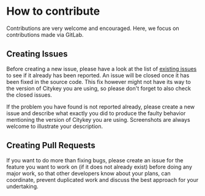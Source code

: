 # How to contribute

Contributions are very welcome and encouraged. Here, we focus on contributions made via GitLab.

## Creating Issues

Before creating a new issue, please have a look at the list
of [existing issues](https://github.com/telekom/CityKey-Android/issues)
to see if it already has been reported. An issue will be closed once it has been fixed
in the source code. This fix however might not have its way to the version of Citykey you are using,
so please don't forget to also check the closed issues.

If the problem you have found is not reported already, please create a new issue and describe what
exactly you did to produce the faulty behavior mentioning the version of Citykey you are using.
Screenshots are always welcome to illustrate your description.

## Creating Pull Requests

If you want to do more than fixing bugs, please create an issue for the feature you want to work
on (if it does not already exist) before doing any major work, so that other developers know about
your plans, can coordinate, prevent duplicated work and discuss the best approach for your
undertaking.
